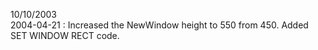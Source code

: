 10/10/2003  2004-04-21 : Increased the NewWindow height to 550 from 450.  Added SET WINDOW RECT code.